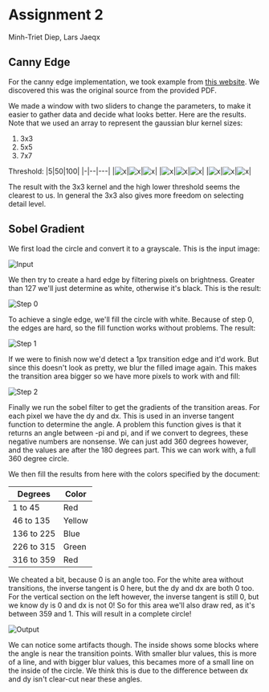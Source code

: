 # Assignment 2

Minh-Triet Diep, Lars Jaeqx

## Canny Edge

For the canny edge implementation, we took example from [this website](http://aishack.in/tutorials/implementing-canny-edges-scratch/). We discovered this was the original source from the provided PDF.

We made a window with two sliders to change the parameters, to make it easier to gather data and decide what looks better. Here are the results. Note that we used an array to represent the gaussian blur kernel sizes:

1. 3x3
2. 5x5
3. 7x7

Threshold:
|5|50|100|
|-|--|---|
|![x](./can3_0.png)|![x](./can3_1.png)|![x](./can3_2.png)|
|![x](./can5_0.png)|![x](./can5_1.png)|![x](./can5_2.png)|
|![x](./can7_0.png)|![x](./can7_1.png)|![x](./can7_2.png)|

The result with the 3x3 kernel and the high lower threshold seems the clearest to us. In general the 3x3 also gives more freedom on selecting detail level.

## Sobel Gradient
We first load the circle and convert it to a grayscale. This is the input image:

![Input](./sobel_input.png)

We then  try to create a hard edge by filtering pixels on brightness. Greater than 127 we'll just determine as white, otherwise it's black. This is the result:

![Step 0](./sobel_step0.png)

To achieve a single edge, we'll fill the circle with white. Because of step 0, the edges are hard, so the fill function works without problems. The result:

![Step 1](./sobel_step1.png)

If we were to finish now we'd detect a 1px transition edge and it'd work. But since this doesn't look as pretty, we blur the filled image again. This makes the transition area bigger so we have more pixels to work with and fill:

![Step 2](./sobel_step2.png)

Finally we run the sobel filter to get the gradients of the transition areas. For each pixel we have the dy and dx. This is used in an inverse tangent function to determine the angle. A problem this function gives is that it returns an angle between -pi and pi, and if we convert to degrees, these negative numbers are nonsense. We can just add 360 degrees however, and the values are after the 180 degrees part. This we can work with, a full 360 degree circle.

We then fill the results from here with the colors specified by the document:

|Degrees    | Color  |
|-----------|--------|
|1 to 45    | Red    |
|46 to 135  | Yellow |
|136 to 225 | Blue   |
|226 to 315 | Green  |
|316 to 359 | Red    |

We cheated a bit, because 0 is an angle too. For the white area without transitions, the inverse tangent is 0 here, but the dy and dx are both 0 too. For the vertical section on the left however, the inverse tangent is still 0, but we know dy is 0 and dx is not 0! So for this area we'll also draw red, as it's between 359 and 1. This will result in a complete circle!

![Output](./sobel_res.png)

We can notice some artifacts though. The inside shows some blocks where the angle is near the transition points. With smaller blur values, this is more of a line, and with bigger blur values, this becames more of a small line on the inside of the circle. We think this is due to the difference between dx and dy isn't clear-cut near these angles.

